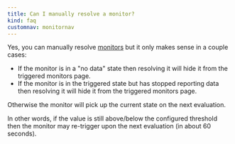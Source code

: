 ```yaml
---
title: Can I manually resolve a monitor?
kind: faq
customnav: monitornav
---
```


Yes, you can manually resolve [monitors](/monitors/) but it only makes sense in a couple cases:

* If the monitor is in a "no data" state then resolving it will hide it from the triggered monitors page.
* If the monitor is in the triggered state but has stopped reporting data then
resolving it will hide it from the triggered monitors page.

Otherwise the monitor will pick up the current state on the next evaluation. 

In other words, if the value is still above/below the configured threshold then the monitor may re-trigger upon the next evaluation (in about 60 seconds).